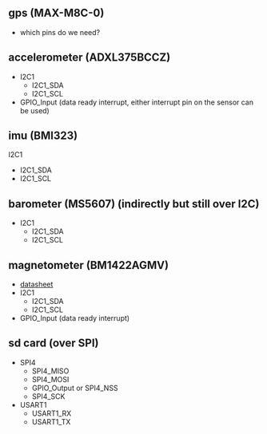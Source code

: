 ## gps (MAX-M8C-0)
- which pins do we need?

## accelerometer (ADXL375BCCZ)
- I2C1
  - I2C1_SDA
  - I2C1_SCL
- GPIO_Input (data ready interrupt, either interrupt pin on the sensor can be used)


## imu (BMI323)
 I2C1
  - I2C1_SDA
  - I2C1_SCL

## barometer (MS5607) (indirectly but still over I2C)
- I2C1
  - I2C1_SDA
  - I2C1_SCL

## magnetometer (BM1422AGMV)
- [datasheet](https://fscdn.rohm.com/en/products/databook/datasheet/ic/sensor/geomagnetic/bm1422agmv-e.pdf)
- I2C1
  - I2C1_SDA
  - I2C1_SCL
- GPIO_Input (data ready interrupt)

## sd card (over SPI)
- SPI4
  - SPI4_MISO
  - SPI4_MOSI
  - GPIO_Output or SPI4_NSS
  - SPI4_SCK
- USART1
  - USART1_RX
  - USART1_TX
